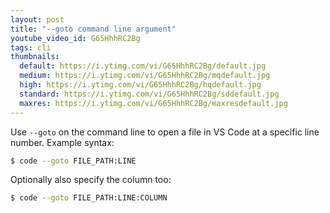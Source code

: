 ```yaml
---
layout: post
title: "--goto command line argument"
youtube_video_id: G65HhhRC2Bg
tags: cli
thumbnails:
  default: https://i.ytimg.com/vi/G65HhhRC2Bg/default.jpg
  medium: https://i.ytimg.com/vi/G65HhhRC2Bg/mqdefault.jpg
  high: https://i.ytimg.com/vi/G65HhhRC2Bg/hqdefault.jpg
  standard: https://i.ytimg.com/vi/G65HhhRC2Bg/sddefault.jpg
  maxres: https://i.ytimg.com/vi/G65HhhRC2Bg/maxresdefault.jpg
---
```


Use `--goto` on the command line to open a file in VS Code at a specific line number. Example syntax:

```bash
$ code --goto FILE_PATH:LINE
```

Optionally also specify the column too:

```bash
$ code --goto FILE_PATH:LINE:COLUMN
```